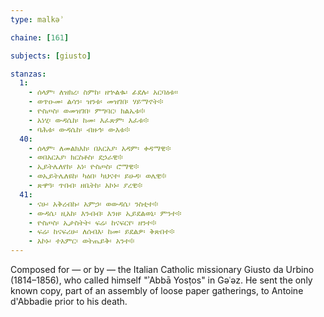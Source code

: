 ```yaml
---
type: malkəʾ

chaine: [161]

subjects: [giusto]

stanzas:
  1:
    - ሰላም፡ ለዝክረ፡ ስምከ፡ ዘኍልቈ፡ ፊደሉ፡ አርባዕቱ።
    - ወጥዑመ፡ ልሳን፡ ዝንቱ፡ መዝገበ፡ ሃይማኖት፨
    - ዮስጦስ፡ ወመዝገበ፡ ምግባር፡ ክልኤቱ፨
    - አነሂ፡ ውዳሴከ፡ ከመ፡ እፈጽም፡ እፈቱ፨
    - ባሕቱ፡ ውዳሴከ፡ ብዙኅ፡ ውእቱ፨
  40:
    - ሰላም፡ ለመልክእከ፡ በአርአያ፡ አዳም፡ ቀዳማዊ፨
    - ወበአርአያ፡ ክርስቶስ፡ ደኃራዊ፨
    - ኢይትሌለየከ፡ አነ፡ ዮስጦስ፡ ሮማዊ፨
    - ወኢይትሌለዩከ፡ ካዕበ፡ ካህናተ፡ ይሁዳ፡ ወሌዊ፨
    - ጽዋዓ፡ ጥበብ፡ ዘቤትከ፡ አኮኑ፡ ያረዊ፨
  41:
    - ናሁ፡ አቅረብኩ፡ አምኃ፡ ወውዳሴ፡ ንስቲተ፨
    - ውዳሴ፡ ዚአከ፡ እንብብ፡ እንዘ፡ ኢይደልወኒ፡ ምንተ፨
    - ዮስጦስ፡ ኢታስትት፡ ፍሬ፡ ከናፍርየ፡ ዘንተ፨
    - ፍሬ፡ ከናፍሪሁ፡ ለሰብእ፡ ከመ፡ ይደልዎ፡ ቅጽበተ፨
    - አኮኑ፡ ተአምር፡ ወትጤይቅ፡ አንተ፨
---
```

Composed for — or by — the Italian Catholic missionary Giusto da Urbino (1814–1856), who called himself "ʾAbbā Yosṭos" in Gəʿəz. He sent the only known copy, part of an assembly of loose paper gatherings, to Antoine d'Abbadie prior to his death.